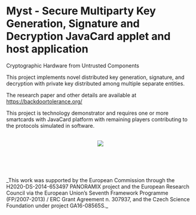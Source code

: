 # Myst - Secure Multiparty Key Generation, Signature and Decryption JavaCard applet and host application
Cryptographic Hardware from Untrusted Components

This project implements novel distributed key generation, signature, and decryption with private key distributed among multiple separate entities. 

The research paper and other details are available at https://backdoortolerance.org/

This project is technology demonstrator and requires one or more smartcards with JavaCard platform with remaining players contributing to the protocols simulated in software.
  <br />
  <br />
<p align="center">
  <a href="http://www.youtube.com/watch?v=sPd7Nwidfko"><img src="https://img.youtube.com/vi/sPd7Nwidfko/0.jpg"></a>
</p>
  <br />
  <br />
  <br />
  <br />
_This work was supported by the European Commission through the H2020-DS-2014-653497 PANORAMIX project and the European Research Council via the European Union’s Seventh Framework Programme (FP/2007-2013) / ERC Grant Agreement n. 307937, and the Czech Science Foundation under project GA16-08565S._
